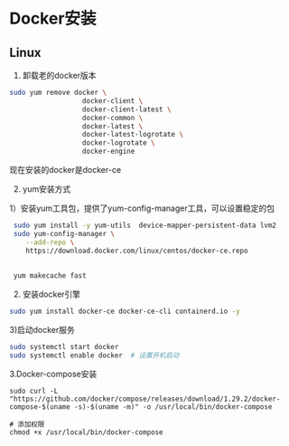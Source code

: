 # Docker安装



## Linux

1. 卸载老的docker版本

```bash
sudo yum remove docker \
                  docker-client \
                  docker-client-latest \
                  docker-common \
                  docker-latest \
                  docker-latest-logrotate \
                  docker-logrotate \
                  docker-engine
```

现在安装的docker是docker-ce

2. yum安装方式

 1）安装yum工具包，提供了yum-config-manager工具，可以设置稳定的包

```bash
 sudo yum install -y yum-utils  device-mapper-persistent-data lvm2
 sudo yum-config-manager \
    --add-repo \
    https://download.docker.com/linux/centos/docker-ce.repo
    
 
 yum makecache fast
```

2) 安装docker引擎

```bash
sudo yum install docker-ce docker-ce-cli containerd.io -y
```

3)启动docker服务

```bash
sudo systemctl start docker
sudo systemctl enable docker  # 设置开机启动
```



3.Docker-compose安装

```shell
sudo curl -L "https://github.com/docker/compose/releases/download/1.29.2/docker-compose-$(uname -s)-$(uname -m)" -o /usr/local/bin/docker-compose

# 添加权限
chmod +x /usr/local/bin/docker-compose
```

